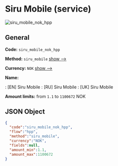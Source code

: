 
# Siru Mobile (service) 
![siru_mobile_nok_hpp](https://static.openfintech.io/payment_methods/siru_mobile_nok_hpp/logo.svg?w=400&c=v0.59.26#w200)  

## General 
 
**Code:** `siru_mobile_nok_hpp` 
 
**Method:** `siru_mobile` 
 [show -->](/payment-methods/siru_mobile/) 
 
**Currency:** `NOK` [show -->](/currencies/NOK/) 
 
**Name:** 
 
:	[EN] Siru Mobile 
:	[RU] Siru Mobile 
:	[UK] Siru Mobile 
 
**Amount limits:** from `1.1` to `1100672` NOK 

## JSON Object 

```json
{
  "code":"siru_mobile_nok_hpp",
  "flow":"hpp",
  "method":"siru_mobile",
  "currency":"NOK",
  "fields":null,
  "amount_min":1.1,
  "amount_max":1100672
}
```  

